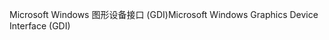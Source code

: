 <span data-ttu-id="b7647-101">Microsoft Windows 图形设备接口 (GDI)</span><span class="sxs-lookup"><span data-stu-id="b7647-101">Microsoft Windows Graphics Device Interface (GDI)</span></span>